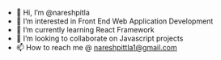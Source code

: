 - 👋 Hi, I’m @nareshpitla
- 👀 I’m interested in Front End Web Application Development
- 🌱 I’m currently learning React Framework
- 💞️ I’m looking to collaborate on Javascript projects
- 📫 How to reach me @ nareshpittla1@gmail.com

<!---
nareshpitla/nareshpitla is a ✨ special ✨ repository because its `README.md` (this file) appears on your GitHub profile.
You can click the Preview link to take a look at your changes.
--->
